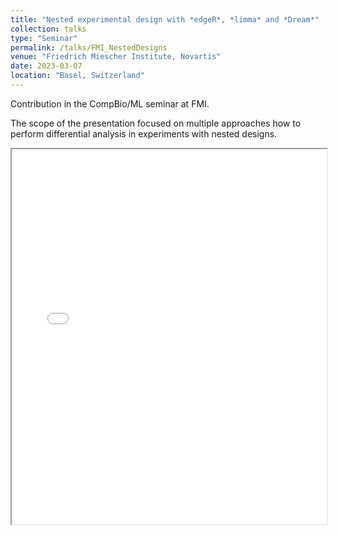 ```yaml
---
title: "Nested experimental design with *edgeR*, *limma* and *Dream*"
collection: talks
type: "Seminar"
permalink: /talks/FMI_NestedDesigns
venue: "Friedrich Miescher Institute, Novartis"
date: 2023-03-07
location: "Basel, Switzerland"
---
```


Contribution in the CompBio/ML seminar at FMI.

The scope of the presentation focused on multiple approaches how to perform differential analysis in experiments with nested designs.

<iframe src="/files/FMI_NestedDesigns.pdf" width="100%" height="600px">
    Your browser does not support PDFs. 
    <a href="/files/FMI_NestedDesigns.pdf">Download Presentation</a>
</iframe>